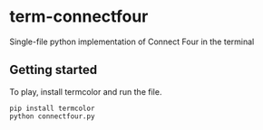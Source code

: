 # term-connectfour
Single-file python implementation of Connect Four in the terminal

## Getting started
To play, install termcolor and run the file.

```
pip install termcolor
python connectfour.py
```


